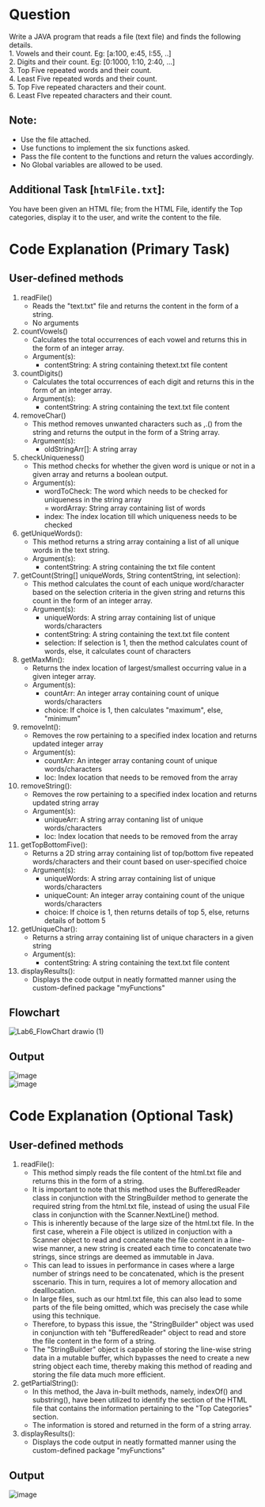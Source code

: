 # Question  
Write a JAVA program that reads a file (text file) and finds the following details.  
    1. Vowels and their count. Eg: [a:100, e:45, I:55, ..]  
    2. Digits and their count. Eg: [0:1000, 1:10, 2:40, ...]  
    3. Top Five repeated words and their count.  
    4. Least Five repeated words and their count.  
    5. Top Five repeated characters and their count.  
    6. Least FIve repeated characters and their count.  
    
## Note:  
- Use the file attached.  
- Use functions to implement the six functions asked.  
- Pass the file content to the functions and return the values accordingly.  
- No Global variables are allowed to be used.  

## Additional Task [`htmlFile.txt`]:  
You have been given an HTML file; from the HTML File, identify the Top categories, display it to the user, and write the content to the file.  

# Code Explanation (Primary Task)    
## User-defined methods  
1. readFile()  
    - Reads the "text.txt" file and returns the content in the form of a string.   
    - No arguments  
2. countVowels()  
    - Calculates the total occurrences of each vowel and returns this in the form of an integer array.  
    - Argument(s):
        - contentString: A string containing thetext.txt file content  
3. countDigits()  
    - Calculates the total occurrences of each digit and returns this in the form of an integer array.  
    - Argument(s):
        - contentString: A string containing the text.txt file content  
4. removeChar()  
    - This method removes unwanted characters such as ,.() from the string and returns the output in the form of a String array.  
    - Argument(s):
        - oldStringArr[]: A string array  
5. checkUniqueness()  
    - This method checks for whether the given word is unique or not in a given array and returns a boolean output.  
    - Argument(s):  
        - wordToCheck: The word which needs to be checked for uniqueness in the string array  
        = wordArray: String array containing list of words  
        - index: The index location till which uniqueness needs to be checked  
6. getUniqueWords():  
    - This method returns a string array containing a list of all unique words in the text string.  
    - Argument(s):  
        - contentString: A string containing the txt file content  
7. getCount(String[] uniqueWords, String contentString, int selection):  
    - This method calculates the count of each unique word/character based on the selection criteria in the given string and returns this count in the form of an integer array.  
    - Argument(s):  
        - uniqueWords: A string array containing list of unique words/characters  
        - contentString: A string containing the text.txt file content  
        - selection: If selection is 1, then the method calculates count of words, else, it calculates count of characters  
8. getMaxMin():  
    - Returns the index location of largest/smallest occurring value in a given integer array.  
    - Argument(s):  
        - countArr: An integer array containing count of unique words/characters  
        - choice: If choice is 1, then calculates "maximum", else, "minimum"  
9. removeInt():  
    - Removes the row pertaining to a specified index location and returns updated integer array  
    - Argument(s):  
        - countArr: An integer array contaning count of unique words/characters  
        - loc: Index location that needs to be removed from the array  
10. removeString():  
    - Removes the row pertaining to a specified index location and returns updated string array  
    - Argument(s):  
        - uniqueArr: A string array contaning list of unique words/characters  
        - loc: Index location that needs to be removed from the array  
11. getTopBottomFive():  
    - Returns a 2D string array containing list of top/bottom five repeated words/characters and their count based on user-specified choice  
    - Argument(s):  
        - uniqueWords: A string array containing list of unique words/characters  
        - uniqueCount: An integer array containing count of the unique words/characters   
        - choice: If choice is 1, then returns details of top 5, else, returns details of bottom 5  
12. getUniqueChar():  
    - Returns a string array containing list of unique characters in a given string  
    - Argument(s):  
        - contentString: A string containing the text.txt file content  
13. displayResults():  
    - Displays the code output in neatly formatted manner using the custom-defined package "myFunctions"  

## Flowchart  
![Lab6_FlowChart drawio (1)](https://user-images.githubusercontent.com/118504392/230112731-604d7c8b-fe84-4658-8e8f-18a9ca5814f5.png)


## Output  
![image](https://user-images.githubusercontent.com/118504392/230107013-431f63b1-72e2-4236-9be1-7d5b684d8d9b.png)  
![image](https://user-images.githubusercontent.com/118504392/230108050-a8ccbeab-75d4-44bd-9402-6d32a3787ccc.png)



# Code Explanation (Optional Task)  
## User-defined methods  
1. readFile():  
    - This method simply reads the file content of the html.txt file and returns this in the form of a string.  
    - It is important to note that this method uses the BufferedReader class in conjunction with the StringBuilder method to generate the required string from the html.txt file, instead of using the usual File class in conjunction with the Scanner.NextLine() method.  
    - This is inherently because of the large size of the html.txt file. In the first case, wherein a File object is utilized in conjuction with a Scanner object to read and concatenate the file content in a line-wise manner, a new string is created each time to concatenate two strings, since strings are deemed as immutable in Java.  
    - This can lead to issues in performance in cases where a large number of strings need to be concatenated, which is the present sscenario. This in turn, requires a lot of memory allocation and dealllocation.  
    - In large files, such as our html.txt file, this can also lead to some parts of the file being omitted, which was precisely the case while using this technique.  
    - Therefore, to bypass this issue, the "StringBuilder" object was used in conjunction with teh "BufferedReader" object to read and store the file content in the form of a string.  
    - The "StringBuilder" object is capable of storing the line-wise string data in a mutable buffer, which bypasses the need to create a new string object each time, thereby making this method of reading and storing the file data much more efficient.  
2. getPartialString():  
    - In this method, the Java in-built methods, namely, indexOf() and substring(), have been utilized to identify the section of the HTML file that contains the information pertaining to the "Top Categories" section.  
    - The information is stored and returned in the form of a string array.  
3. displayResults():  
    - Displays the code output in neatly formatted manner using the custom-defined package "myFunctions"  

## Output  
![image](https://user-images.githubusercontent.com/118504392/230107294-83e99b34-1628-4640-8ba1-e8a40ccaa4af.png)

